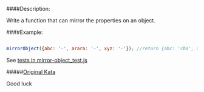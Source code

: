 ####Description:

Write a function that can mirror the properties on an object.

####Example:

```js

mirrorObject({abc: '-', arara: '-', xyz: '-'}); //return {abc: 'cba', arara: 'arara', xyz: 'zyx'}

```

See [tests in mirror-object_test.js](https://github.com/AlexVvx/code-wars/blob/master/katas/mirror-object/mirror-object_test.js)

#####[Original Kata](https://www.codewars.com/kata/mirror-object-tcejbo-rorrim)

Good luck
